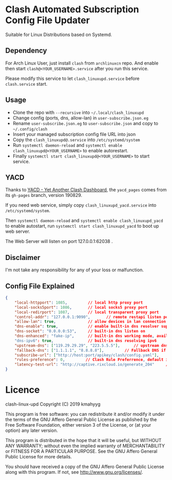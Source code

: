 # Clash Automated Subscription Config File Updater

Suitable for Linux Distributions based on Systemd.

## Dependency

For Arch Linux User, just install `clash` from `archlinuxcn` repo. And enable then start `clash@<YOUR_USERNAME>.service` after you run this service.

Please modify this service to let `clash_linuxupd.service` before `clash.service` start.

## Usage

- Clone the repo with `--recursive` into `~/.local/clash_linuxupd`
- Change config (ports, dns, allow-lan) in `user-subscribe.json.eg`
- Rename `user-subscribe.json.eg` to `user-subscribe.json` and copy to `~/.config/clash`
- Insert your managed subscription config file URL into json
- Copy the `clash_linuxupd@.service` into `/etc/systemd/system`
- Run `systemctl daemon-reload` and `systemctl enable clash_linuxupd@<YOUR_USERNAME>` to enable autorestart.
- Finally `systemctl start clash_linuxupd@<YOUR_USERNAME>` to start service.

## YACD

Thanks to [YACD - Yet Another Clash Dashboard](https://github.com/haishanh/yacd), the `yacd_pages` comes from its `gh-pages` branch, version 190829.

If you need web service, simply copy `clash_linuxupd_yacd.service` into `/etc/systemd/system`.

Then `systemctl daemon-reload` and `systemctl enable clash_linuxupd_yacd` to enable autostart, run `systemctl start clash_linuxupd_yacd` to boot up web server.

The Web Server will listen on port 127.0.0.1:62038 .

## Disclaimer

I'm not take any responsibility for any of your loss or malfunction.

## Config File Explained

```json
{
    "local-httpport": 1085,         // local http proxy port
    "local-socks5port": 1086,       // local socks5 proxy port
    "local-redirport": 1087,        // local transparent proxy port
    "control-addr": "127.0.0.1:9090",       // remote restapi listen port
    "allow-lan": true,              // allow devices in lan connection
    "dns-enable": true,             // enable built-in dns resolver support
    "dns-socket": "0.0.0.0:53",     // built-in dns listen on
    "dns-enhanced": "fake-ip",      // built-in dns working mode, available: fake-ip / redir-host
    "dns-ipv6": true,               // built-in dns resolving ipv6
    "upstream-dns": ["119.29.29.29", "223.5.5.5"],      // upstream dns address, support protocol: pure ip (Traditional UDP) , tls:// (DoT), https:// (DoH EndPoint),  tcp:// (Fallback DNS, concurrent processing),
    "fallback-dns": ["1.1.1.1", "8.8.8.8"],         // Fallback DNS if GEOIP is not CN
    "subscribe-url": ["http://host:port/apikey/clash/config.yaml"],      // Your Subscription URL
    "rules-preference": 0,         // Clash Rule Preferrence, default is the rules comes with your first subscription URL, start from 0
    "latency-test-url": "http://captive.rixcloud.io/generate_204"     // Clash for Windows Specific Latency Test URL
}
```

# Licence

 clash-linux-upd
 Copyright (C) 2019  kmahyyg
 
 This program is free software: you can redistribute it and/or modify
 it under the terms of the GNU Affero General Public License as published by
 the Free Software Foundation, either version 3 of the License, or
 (at your option) any later version.
 
 This program is distributed in the hope that it will be useful,
 but WITHOUT ANY WARRANTY; without even the implied warranty of
 MERCHANTABILITY or FITNESS FOR A PARTICULAR PURPOSE.  See the
 GNU Affero General Public License for more details.
 
 You should have received a copy of the GNU Affero General Public License
 along with this program.  If not, see <http://www.gnu.org/licenses/>.

